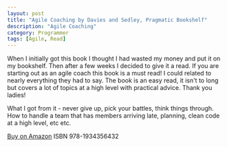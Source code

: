 ```yaml
---
layout: post
title: "Agile Coaching by Davies and Sedley, Pragmatic Bookshelf"
description: "Agile Coaching"
category: Programmer
tags: [Agile, Read]
---
```

When I initially got this book I thought I had wasted my money and put it on my bookshelf. Then after a few weeks I decided to give it a read. If you are starting out as an agile coach this book is a must read! I could related to nearly everything they had to say. The book is an easy read, it isn't to long but covers a lot of topics at a high level with practical advice. Thank you ladies!

What I got from it - never give up, pick your battles, think things through. How to handle a team that has members arriving late, planning, clean code at a high level, etc etc.

[Buy on Amazon](http://www.amazon.com/Agile-Coaching-Rachel-Davies/dp/1934356433)
ISBN 978-1934356432
